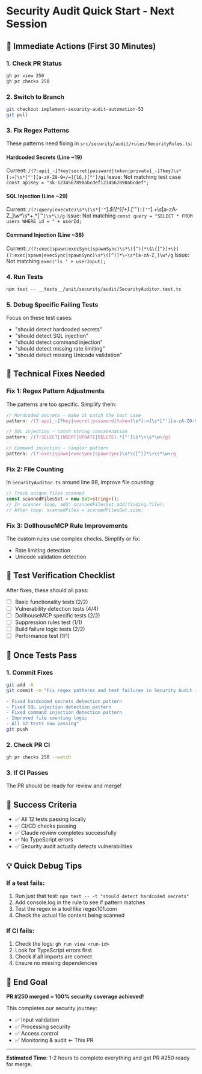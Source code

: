 # Security Audit Quick Start - Next Session

## 🎯 Immediate Actions (First 30 Minutes)

### 1. Check PR Status
```bash
gh pr view 250
gh pr checks 250
```

### 2. Switch to Branch
```bash
git checkout implement-security-audit-automation-53
git pull
```

### 3. Fix Regex Patterns
These patterns need fixing in `src/security/audit/rules/SecurityRules.ts`:

#### Hardcoded Secrets (Line ~19)
Current: `/(?:api[_-]?key|secret|password|token|private[_-]?key)\s*[:=]\s*["'][a-zA-Z0-9+/=]{16,}["']/gi`
Issue: Not matching test case `const apiKey = "sk-1234567890abcdef1234567890abcdef";`

#### SQL Injection (Line ~29)
Current: `/(?:query|execute)\s*\(\s*['"`].*\$\{[^}]+\}.*['"`]|['"`].*\+\s*[a-zA-Z_]\w*\s*\+.*['"`]\s*\)/g`
Issue: Not matching `const query = "SELECT * FROM users WHERE id = " + userId;`

#### Command Injection (Line ~38)
Current: `/(?:exec|spawn|execSync|spawnSync)\s*\([^)]*\$\{[^}]+\}|(?:exec|spawn|execSync|spawnSync)\s*\([^)]*\+\s*[a-zA-Z_]\w*/g`
Issue: Not matching `exec('ls ' + userInput);`

### 4. Run Tests
```bash
npm test -- __tests__/unit/security/audit/SecurityAuditor.test.ts
```

### 5. Debug Specific Failing Tests
Focus on these test cases:
- "should detect hardcoded secrets"
- "should detect SQL injection"
- "should detect command injection"
- "should detect missing rate limiting"
- "should detect missing Unicode validation"

## 🔧 Technical Fixes Needed

### Fix 1: Regex Pattern Adjustments
The patterns are too specific. Simplify them:

```typescript
// Hardcoded secrets - make it catch the test case
pattern: /(?:api[_-]?key|secret|password|token)\s*[:=]\s*["'][a-zA-Z0-9+/=_-]{10,}["']/gi

// SQL injection - catch string concatenation
pattern: /(?:SELECT|INSERT|UPDATE|DELETE).*["']\s*\+\s*\w+/gi

// Command injection - simpler pattern
pattern: /(?:exec|spawn|execSync|spawnSync)\s*\([^)]*\+\s*\w+/g
```

### Fix 2: File Counting
In `SecurityAuditor.ts` around line 98, improve file counting:
```typescript
// Track unique files scanned
const scannedFilesSet = new Set<string>();
// In scanner loop, add: scannedFilesSet.add(finding.file);
// After loop: scannedFiles = scannedFilesSet.size;
```

### Fix 3: DollhouseMCP Rule Improvements
The custom rules use complex checks. Simplify or fix:
- Rate limiting detection
- Unicode validation detection

## 📝 Test Verification Checklist

After fixes, these should all pass:
- [ ] Basic functionality tests (2/2)
- [ ] Vulnerability detection tests (4/4)
- [ ] DollhouseMCP specific tests (2/2)
- [ ] Suppression rules test (1/1)
- [ ] Build failure logic tests (2/2)
- [ ] Performance test (1/1)

## 🚀 Once Tests Pass

### 1. Commit Fixes
```bash
git add -A
git commit -m "Fix regex patterns and test failures in Security Audit implementation

- Fixed hardcoded secrets detection pattern
- Fixed SQL injection detection pattern  
- Fixed command injection detection pattern
- Improved file counting logic
- All 12 tests now passing"
git push
```

### 2. Check PR CI
```bash
gh pr checks 250 --watch
```

### 3. If CI Passes
The PR should be ready for review and merge!

## 🎯 Success Criteria
- ✅ All 12 tests passing locally
- ✅ CI/CD checks passing
- ✅ Claude review completes successfully
- ✅ No TypeScript errors
- ✅ Security audit actually detects vulnerabilities

## 💡 Quick Debug Tips

### If a test fails:
1. Run just that test: `npm test -- -t "should detect hardcoded secrets"`
2. Add console.log in the rule to see if pattern matches
3. Test the regex in a tool like regex101.com
4. Check the actual file content being scanned

### If CI fails:
1. Check the logs: `gh run view <run-id>`
2. Look for TypeScript errors first
3. Check if all imports are correct
4. Ensure no missing dependencies

## 🏁 End Goal
**PR #250 merged = 100% security coverage achieved!**

This completes our security journey:
- ✅ Input validation
- ✅ Processing security  
- ✅ Access control
- ✅ Monitoring & audit ← This PR

---

**Estimated Time**: 1-2 hours to complete everything and get PR #250 ready for merge.